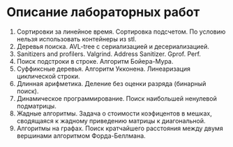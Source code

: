 # Описание лабораторных работ
1) Сортировки за линейное время. Сортировка подсчетом. По условию нельзя использовать контейнеры из stl.
2) Деревья поиска. AVL-tree с сериализацией и десериализацией.
3) Sanitizers and profilers. Valgrind. Address Sanitizer. Gprof. Perf.
4) Поиск подстроки в строке. Алгоритм Бойера-Мура.
5) Суффиксные деревья. Алгоритм Укконена. Линеаризация циклической строки. 
6) Длинная арифметика. Деление без оценки разряда (бинарный поиск).
7) Динамическое программирование. Поиск наибольшей ненулевой подматрицы.
8) Жадные алгоритмы. Задача о стоимости коэфицентов в мешках, сводящаяся к жадному приведению матрицы к диагональной. 
9) Алгоритмы на графах. Поиск кратчайшего расстояния между двумя вершинами алгоритмом Форда-Беллмана. 
